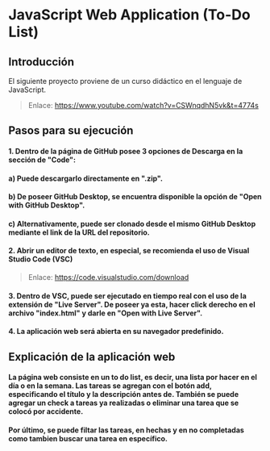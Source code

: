 # JavaScript Web Application (To-Do List)

## Introducción
El siguiente proyecto proviene de un curso didáctico en el lenguaje de JavaScript. 
> Enlace: https://www.youtube.com/watch?v=CSWnqdhN5vk&t=4774s

## Pasos para su ejecución
#### 1. Dentro de la página de GitHub posee 3 opciones de Descarga en la sección de "Code":
#### a) Puede descargarlo directamente en ".zip".
#### b) De poseer GitHub Desktop, se encuentra disponible la opción de "Open with GitHub Desktop".
#### c) Alternativamente, puede ser clonado desde el mismo GitHub Desktop mediante el link de la URL del repositorio.

#### 2. Abrir un editor de texto, en especial, se recomienda el uso de Visual Studio Code (VSC)
> Enlace: https://code.visualstudio.com/download

#### 3. Dentro de VSC, puede ser ejecutado en tiempo real con el uso de la extensión de "Live Server". De poseer ya esta, hacer click derecho en el archivo "index.html" y darle en "Open with Live Server".

#### 4. La aplicación web será abierta en su navegador predefinido.


## Explicación de la aplicación web
#### La página web consiste en un to do list, es decir, una lista por hacer en el día o en la semana. Las tareas se agregan con el botón add, especificando el título y la descripción antes de. También se puede agregar un check a tareas ya realizadas o eliminar una tarea que se colocó por accidente.
#### Por último, se puede filtar las tareas, en hechas y en no completadas como tambien buscar una tarea en específico.
